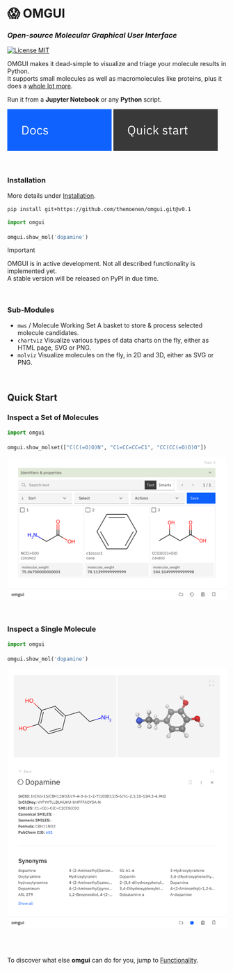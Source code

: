 # 😱 OMGUI

### _Open-source Molecular Graphical User Interface_

<!-- [![PyPI - Python Version](https://img.shields.io/pypi/pyversions/omgui)](https://pypi.org/project/omgui/) -->
<!-- [![PyPI version](https://img.shields.io/pypi/v/omgui)](https://pypi.org/project/omgui/) -->

[![License MIT](https://img.shields.io/github/license/acceleratedscience/openad-toolkit)](https://opensource.org/licenses/MIT)

<!-- [![License MIT](https://img.shields.io/pypi/frameworkversions/jupyterlab/omgui)](https://jupyter.org/) -->

OMGUI makes it dead-simple to visualize and triage your molecule results in Python.  
It supports small molecules as well as macromolecules like proteins, plus it does a [whole lot more](docs/functionality.md).

Run it from a **Jupyter Notebook** or any **Python** script.

[![Documentation](docs/assets/btn-docs.svg)](docs)
[![Quick start](docs/assets/btn-quick-start.svg)](#quick-start)

<br>

### Installation

More details under [Installation](docs/installation.md).

```shell
pip install git+https://github.com/themoenen/omgui.git@v0.1
```

```python
import omgui

omgui.show_mol('dopamine')
```

> [!IMPORTANT]
> OMGUI is in active development. Not all described functionality is implemented yet.  
> A stable version will be released on PyPI in due time.

<br>

### Sub-Modules

-   `mws` / Molecule Working Set
    A basket to store & process selected molecule candidates.
-   `chartviz`
    Visualize various types of data charts on the fly, either as HTML page, SVG or PNG.
-   `molviz`
    Visualize molecules on the fly, in 2D and 3D, either as SVG or PNG.

<br>

## Quick Start

### Inspect a Set of Molecules

```python
import omgui

omgui.show_molset(["C(C(=O)O)N", "C1=CC=CC=C1", "CC(CC(=O)O)O"])
```

<kbd><img src="docs/assets/gui-molset.png" /></kbd>

<br>

### Inspect a Single Molecule

```python
import omgui

omgui.show_mol('dopamine')
```

<kbd><img src="docs/assets/gui-molecule.png" /></kbd>

<br><br>

To discover what else **omgui** can do for you, jump to [Functionality](docs/functionality.md).

<!-- ```shell
yes | plotly_get_cxrome
``` -->

<!-- source ../agenv/bin/activate -->

<!-- python -m test -->
